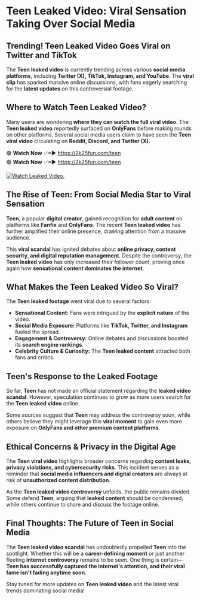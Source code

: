 # Teen Leaked Video: Viral Sensation Taking Over Social Media

## **Trending! Teen Leaked Video Goes Viral on Twitter and TikTok**
The **Teen leaked video** is currently trending across various **social media platforms**, including **Twitter (X), TikTok, Instagram, and YouTube**. The **viral clip** has sparked massive online discussions, with fans eagerly searching for the **latest updates** on this controversial footage.

## **Where to Watch Teen Leaked Video?**
Many users are wondering **where they can watch the full viral video**. The **Teen leaked video** reportedly surfaced on **OnlyFans** before making rounds on other platforms. Several social media users claim to have seen the **Teen viral video** circulating on **Reddit, Discord, and Twitter (X).**

🟢 **Watch Now** ✅=► https://2k25fun.com/teen  
🟢 **Watch Now** ✅=► https://2k25fun.com/teen  

[![Watch Leaked Video.](https://miro.medium.com/v2/resize:fit:828/format:webp/1*cilzJN44JGOrTw9NJCrNHA.gif "Watch Leaked Video")](https://2k25fun.com/teen)

## **The Rise of Teen: From Social Media Star to Viral Sensation**
**Teen**, a popular **digital creator**, gained recognition for **adult content** on platforms like **Fanfix** and **OnlyFans**. The recent **Teen leaked video** has further amplified their online presence, drawing attention from a massive audience.

This **viral scandal** has ignited debates about **online privacy, content security, and digital reputation management**. Despite the controversy, the **Teen leaked video** has only increased their follower count, proving once again how **sensational content dominates the internet**.

## **What Makes the Teen Leaked Video So Viral?**
The **Teen leaked footage** went viral due to several factors:
- **Sensational Content:** Fans were intrigued by the **explicit nature** of the video.
- **Social Media Exposure:** Platforms like **TikTok, Twitter, and Instagram** fueled the spread.
- **Engagement & Controversy:** Online debates and discussions boosted its **search engine rankings**.
- **Celebrity Culture & Curiosity:** The **Teen leaked content** attracted both fans and critics.

## **Teen's Response to the Leaked Footage**
So far, **Teen** has not made an official statement regarding the **leaked video scandal**. However, speculation continues to grow as more users search for the **Teen leaked video** online.

Some sources suggest that **Teen** may address the controversy soon, while others believe they might leverage this **viral moment** to gain even more exposure on **OnlyFans and other premium content platforms**.

## **Ethical Concerns & Privacy in the Digital Age**
The **Teen viral video** highlights broader concerns regarding **content leaks, privacy violations, and cybersecurity risks**. This incident serves as a reminder that **social media influencers and digital creators** are always at risk of **unauthorized content distribution**.

As the **Teen leaked video controversy** unfolds, the public remains divided. Some defend **Teen**, arguing that **leaked content** should be condemned, while others continue to share and discuss the footage online.

## **Final Thoughts: The Future of Teen in Social Media**
The **Teen leaked video scandal** has undoubtedly propelled **Teen** into the spotlight. Whether this will be a **career-defining moment** or just another fleeting **internet controversy** remains to be seen. One thing is certain—**Teen has successfully captured the internet's attention, and their viral fame isn't fading anytime soon.**

Stay tuned for more updates on **Teen leaked video** and the latest viral trends dominating social media!